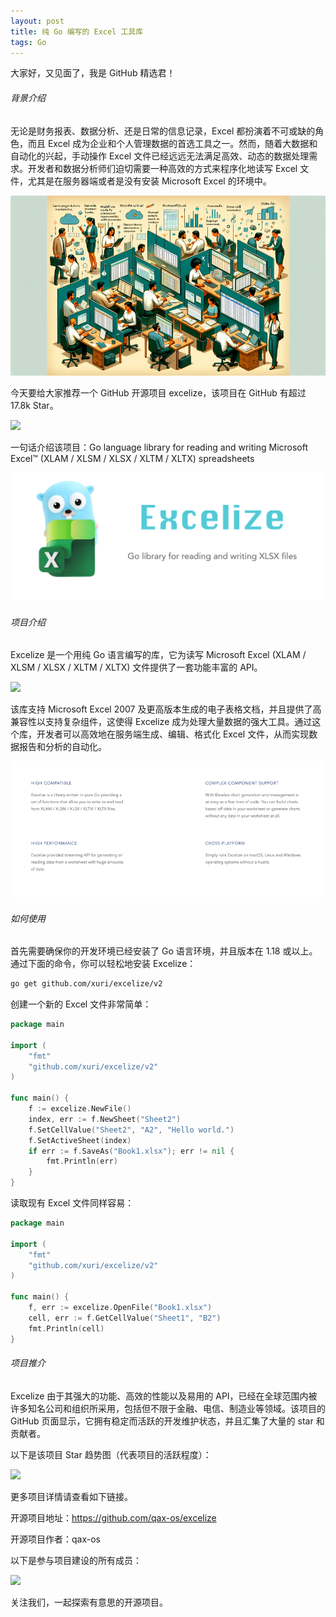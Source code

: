 ```yaml
---
layout: post
title: 纯 Go 编写的 Excel 工具库
tags: Go
---
```


大家好，又见面了，我是 GitHub 精选君！

###### 背景介绍

无论是财务报表、数据分析、还是日常的信息记录，Excel 都扮演着不可或缺的角色，而且 Excel 成为企业和个人管理数据的首选工具之一。然而，随着大数据和自动化的兴起，手动操作 Excel 文件已经远远无法满足高效、动态的数据处理需求。开发者和数据分析师们迫切需要一种高效的方式来程序化地读写 Excel 文件，尤其是在服务器端或者是没有安装 Microsoft Excel 的环境中。

![](https://raw.githubusercontent.com/ZhuPeng/pic/master/mac/compress_tmp-007c6f7feb2f79e13ed24d93eb762183.png)

今天要给大家推荐一个 GitHub 开源项目 excelize，该项目在 GitHub 有超过 17.8k Star。

![](https://stats.deeptrain.net/repo/qax-os/excelize/?theme=light)

一句话介绍该项目：Go language library for reading and writing Microsoft Excel™ (XLAM / XLSM / XLSX / XLTM / XLTX) spreadsheets

![](https://raw.githubusercontent.com/qax-os/excelize/master/./excelize.svg)

###### 项目介绍

Excelize 是一个用纯 Go 语言编写的库，它为读写 Microsoft Excel (XLAM / XLSM / XLSX / XLTM / XLTX) 文件提供了一套功能丰富的 API。

![](https://raw.githubusercontent.com/qax-os/excelize/master/./test/images/chart.png)

该库支持 Microsoft Excel 2007 及更高版本生成的电子表格文档，并且提供了高兼容性以支持复杂组件，这使得 Excelize 成为处理大量数据的强大工具。通过这个库，开发者可以高效地在服务端生成、编辑、格式化 Excel 文件，从而实现数据报告和分析的自动化。

![](https://raw.githubusercontent.com/ZhuPeng/pic/master/images/compress_image-20240815213425387.png)

###### 如何使用

首先需要确保你的开发环境已经安装了 Go 语言环境，并且版本在 1.18 或以上。通过下面的命令，你可以轻松地安装 Excelize：

```bash
go get github.com/xuri/excelize/v2
```

创建一个新的 Excel 文件非常简单：

```go
package main

import (
    "fmt"
    "github.com/xuri/excelize/v2"
)

func main() {
    f := excelize.NewFile()
    index, err := f.NewSheet("Sheet2")
    f.SetCellValue("Sheet2", "A2", "Hello world.")
    f.SetActiveSheet(index)
    if err := f.SaveAs("Book1.xlsx"); err != nil {
        fmt.Println(err)
    }
}
```

读取现有 Excel 文件同样容易：

```go
package main

import (
    "fmt"
    "github.com/xuri/excelize/v2"
)

func main() {
    f, err := excelize.OpenFile("Book1.xlsx")
    cell, err := f.GetCellValue("Sheet1", "B2")
    fmt.Println(cell)
}
```

###### 项目推介

Excelize 由于其强大的功能、高效的性能以及易用的 API，已经在全球范围内被许多知名公司和组织所采用，包括但不限于金融、电信、制造业等领域。该项目的 GitHub 页面显示，它拥有稳定而活跃的开发维护状态，并且汇集了大量的 star 和贡献者。

以下是该项目 Star 趋势图（代表项目的活跃程度）：

![](https://api.star-history.com/svg?repos=qax-os/excelize&type=Timeline)

更多项目详情请查看如下链接。

开源项目地址：https://github.com/qax-os/excelize 

开源项目作者：qax-os

以下是参与项目建设的所有成员：

![](https://contrib.rocks/image?repo=qax-os/excelize)

关注我们，一起探索有意思的开源项目。


